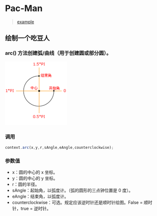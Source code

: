 # Pac-Man

> [example](http://ux.sohu.com/topics/502ca51888ba2050520010bc)

## 绘制一个吃豆人

### arc() 方法创建弧/曲线（用于创建圆或部分圆）。

![角度](/static/arc.gif)

### 调用

```javascript
context.arc(x,y,r,sAngle,eAngle,counterclockwise);
```

### 参数值

* x：圆的中心的 x 坐标。
* y：圆的中心的 y 坐标。
* r：圆的半径。
* sAngle：起始角，以弧度计。（弧的圆形的三点钟位置是 0 度）。
* eAngle：结束角，以弧度计。
* counterclockwise：可选。规定应该逆时针还是顺时针绘图。False = 顺时针，true = 逆时针。

